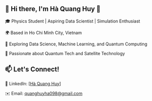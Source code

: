## 💫 Hi there, I'm Hà Quang Huy 👋
🎓 Physics Student | Aspiring Data Scientist | Simulation Enthusiast

🌍 Based in Ho Chi Minh City, Vietnam

🚀 Exploring Data Science, Machine Learning, and Quantum Computing

📡 Passionate about Quantum Tech and Satellite Technology

## 📫 Let's Connect!

💼 LinkedIn: [[Hà Quang Huy](https://www.linkedin.com/in/h%C3%A0-quang-huy-3a4145226/)]

✉️ Email: quanghuyha098@gmail.com
